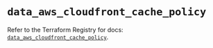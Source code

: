 # `data_aws_cloudfront_cache_policy`

Refer to the Terraform Registry for docs: [`data_aws_cloudfront_cache_policy`](https://registry.terraform.io/providers/hashicorp/aws/6.5.0/docs/data-sources/cloudfront_cache_policy).
